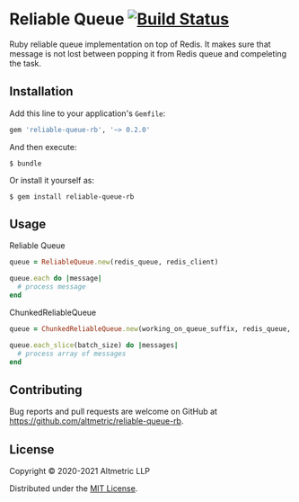 # Reliable Queue [![Build Status](https://api.travis-ci.com/altmetric/reliable-queue-rb.svg?branch=main)](https://travis-ci.com/github/altmetric/reliable-queue-rb)

Ruby reliable queue implementation on top of Redis. It makes sure that message is not lost between popping it from Redis queue and compeleting the task.

## Installation

Add this line to your application's `Gemfile`:

```ruby
gem 'reliable-queue-rb', '~> 0.2.0'
```

And then execute:

    $ bundle

Or install it yourself as:

    $ gem install reliable-queue-rb

## Usage
Reliable Queue
```ruby
queue = ReliableQueue.new(redis_queue, redis_client)

queue.each do |message|
  # process message
end
```

ChunkedReliableQueue
```ruby
queue = ChunkedReliableQueue.new(working_on_queue_suffix, redis_queue, redis_client)

queue.each_slice(batch_size) do |messages|
  # process array of messages
end
```

## Contributing

Bug reports and pull requests are welcome on GitHub at https://github.com/altmetric/reliable-queue-rb.

## License

Copyright © 2020-2021 Altmetric LLP

Distributed under the [MIT License](http://opensource.org/licenses/MIT).
